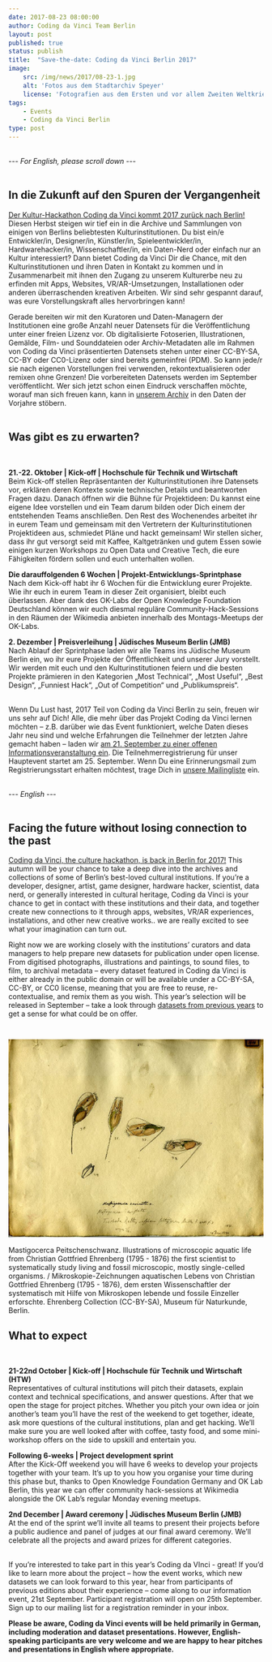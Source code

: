 ```yaml
---
date: 2017-08-23 08:00:00
author: Coding da Vinci Team Berlin
layout: post
published: true
status: publish
title:  "Save-the-date: Coding da Vinci Berlin 2017"
image:
    src: /img/news/2017/08-23-1.jpg
    alt: 'Fotos aus dem Stadtarchiv Speyer'
    license: 'Fotografien aus dem Ersten und vor allem Zweiten Weltkrieg aus dem Nachlass des Archivaren und Fotografen Karl Lutz. <a href="https://www.google.com/url?q=https://www.flickr.com/photos/132154516@N03/19664013251/in/photostream/&sa=D&ust=1503145411552000&usg=AFQjCNHJaovTd_-pYaZvokeEsIHD2-M85w">Bilddownload hier</a>. / Photograph from a collection of images dated around the 1st and 2nd World Wars from archivist and photographer Karl Lutz. Stadtarchiv Speyer (CC-BY-SA)'
tags:
    - Events
    - Coding da Vinci Berlin
type: post
---
```

 
 
<br/> 
--- <i>For English, please scroll down</i> ---
<br/><br/>

 
<h2>In die Zukunft auf den Spuren der Vergangenheit</h2>

<a href="https://codingdavinci.de/events/berlin/">Der Kultur-Hackathon Coding da Vinci kommt 2017 zurück nach Berlin!</a> Diesen Herbst steigen wir tief ein in die Archive und Sammlungen von einigen von Berlins beliebtesten Kulturinstitutionen. Du bist ein/e Entwickler/in, Designer/in, Künstler/in, Spieleentwickler/in, Hardwarehacker/in, Wissenschaftler/in, ein Daten-Nerd oder einfach nur an Kultur interessiert? Dann bietet Coding da Vinci Dir die Chance, mit den Kulturinstitutionen und ihren Daten in Kontakt zu kommen und in Zusammenarbeit mit ihnen den Zugang zu unserem Kulturerbe neu zu erfinden mit Apps, Websites, VR/AR-Umsetzungen, Installationen oder anderen überraschenden kreativen Arbeiten. Wir sind sehr gespannt darauf, was eure Vorstellungskraft alles hervorbringen kann!   

Gerade bereiten wir mit den Kuratoren und Daten-Managern der Institutionen eine große Anzahl neuer Datensets für die Veröffentlichung unter einer freien Lizenz vor. Ob digitalisierte Fotoserien, Illustrationen, Gemälde, Film- und Sounddateien oder Archiv-Metadaten alle im Rahmen von Coding da Vinci präsentierten Datensets stehen unter einer CC-BY-SA, CC-BY oder CC0-Lizenz oder sind bereits gemeinfrei (PDM). So kann jede/r sie nach eigenen Vorstellungen frei verwenden, rekontextualisieren oder remixen ohne Grenzen! Die vorbereiteten Datensets werden im September veröffentlicht. Wer sich jetzt schon einen Eindruck verschaffen möchte, worauf man sich freuen kann, kann in [unserem Archiv](https://codingdavinci.de/daten/) in den Daten der Vorjahre stöbern.<br/><br/>


<h2>Was gibt es zu erwarten?</h2><br/>

<strong>21.-22. Oktober | Kick-off | Hochschule für Technik und Wirtschaft</strong><br/>
Beim Kick-off stellen Repräsentanten der Kulturinstitutionen ihre Datensets vor, erklären deren Kontexte sowie technische Details und beantworten Fragen dazu. Danach öffnen wir die Bühne für Projektideen: Du kannst eine eigene Idee vorstellen und ein Team darum bilden oder Dich einem der entstehenden Teams anschließen. Den Rest des Wochenendes arbeitet ihr in eurem Team und gemeinsam mit den Vertretern der Kulturinstitutionen Projektideen aus, schmiedet Pläne und hackt gemeinsam! Wir stellen sicher, dass ihr gut versorgt seid mit Kaffee, Kaltgetränken und gutem Essen sowie einigen kurzen Workshops zu Open Data und Creative Tech, die eure Fähigkeiten fördern sollen und euch unterhalten wollen.  

<strong>Die darauffolgenden 6 Wochen | Projekt-Entwicklungs-Sprintphase</strong><br/>
Nach dem Kick-off habt ihr 6 Wochen für die Entwicklung eurer Projekte. Wie ihr euch in eurem Team in dieser Zeit organisiert, bleibt euch überlassen. Aber dank des OK-Labs der Open Knowledge Foundation Deutschland können wir euch diesmal reguläre Community-Hack-Sessions in den Räumen der Wikimedia anbieten innerhalb des Montags-Meetups der OK-Labs.  

<strong>2. Dezember | Preisverleihung | Jüdisches Museum Berlin (JMB)</strong><br/>
Nach Ablauf der Sprintphase laden wir alle Teams ins Jüdische Museum Berlin ein, wo ihr eure Projekte der Öffentlichkeit und unserer Jury vorstellt. Wir werden mit euch und den Kulturinstitutionen feiern und die besten Projekte prämieren in den Kategorien „Most Technical“, „Most Useful“, „Best Design“, „Funniest Hack“, „Out of Competition“ und „Publikumspreis“.<br/><br/>
 
 
Wenn Du Lust hast, 2017 Teil von Coding da Vinci Berlin zu sein, freuen wir uns sehr auf Dich! Alle, die mehr über das Projekt Coding da Vinci lernen möchten – z.B. darüber wie das Event funktioniert, welche Daten dieses Jahr neu sind und welche Erfahrungen die Teilnehmer der letzten Jahre gemacht haben – laden wir [am 21. September zu einer offenen Informationsveranstaltung ein](https://www.meetup.com/Coding-da-Vinci-Berlin/events/242717888/). Die Teilnehmerregistrierung für unser Hauptevent startet am 25. September. Wenn Du eine Erinnerungsmail zum Registrierungsstart erhalten möchtest, trage Dich in [unsere Mailingliste](http://eepurl.com/cTI-ov) ein.<br/><br/> 
 
 
 
 
--- <i>English</i> ---
<br/><br/>
 
  
<h2>Facing the future without losing connection to the past</h2>

<a href="https://codingdavinci.de/events/berlin/">Coding da Vinci, the culture hackathon, is back in Berlin for 2017!</a> This autumn will be your chance to take a deep dive into the archives and collections of some of Berlin’s best-loved cultural institutions. If you’re a developer, designer, artist, game designer, hardware hacker, scientist, data nerd, or generally interested in cultural heritage, Coding da Vinci is your chance to get in contact with these institutions and their data, and together create new connections to it through apps, websites, VR/AR experiences, installations, and other new creative works.. we are really excited to see what your imagination can turn out.

Right now we are working closely with the institutions’ curators and data managers to help prepare new datasets for publication under open license. From digitised photographs, illustrations and paintings, to sound files, to film, to archival metadata – every dataset featured in Coding da Vinci is either already in the public domain or will be available under a CC-BY-SA, CC-BY, or CC0 license, meaning that you are free to reuse, re-contextualise, and remix them as you wish. This year’s selection will be released in September – take a look through <a href="https://codingdavinci.de/daten/">datasets from previous years</a> to get a sense for what could be on offer. 

<div class="container-fluid" style="margin-top: 3em;">
<img class="img-responsive center-block image-content" src="/img/news/2017/08-23-2.jpg" />
<p class="image-caption"> Mastigocerca Peitschenschwanz. Illustrations of microscopic aquatic life from Christian Gottfried Ehrenberg (1795 - 1876) the first scientist to systematically study living and fossil microscopic, mostly single-celled organisms. / Mikroskopie-Zeichnungen aquatischen Lebens von Christian Gottfried Ehrenberg (1795 - 1876), dem ersten Wissenschaftler der systematisch mit Hilfe von Mikroskopen lebende und fossile Einzeller erforschte. Ehrenberg Collection (CC-BY-SA), Museum für Naturkunde, Berlin.</p>
</div>

<h2>What to expect</h2><br/>

<strong>21-22nd October | Kick-off | Hochschule für Technik und Wirtschaft (HTW)</strong><br/>
Representatives of cultural institutions will pitch their datasets, explain context and technical specifications, and answer questions. After that we open the stage for project pitches. Whether you pitch your own idea or join another’s team you’ll have the rest of the weekend to get together, ideate, ask more questions of the cultural institutions, plan and get hacking. We’ll make sure you are well looked after with coffee, tasty food, and some mini-workshop offers on the side to upskill and entertain you.

<strong>Following 6-weeks | Project development sprint</strong><br/>
After the Kick-Off weekend you will have 6 weeks to develop your projects together with your team. It’s up to you how you organise your time during this phase but, thanks to Open Knowledge Foundation Germany and OK Lab Berlin, this year we can offer community hack-sessions at Wikimedia alongside the OK Lab’s regular Monday evening meetups. 

<strong>2nd December | Award ceremony | Jüdisches Museum Berlin (JMB)</strong><br/>
At the end of the sprint we’ll invite all teams to present their projects before a public audience and panel of judges at our final award ceremony. We’ll celebrate all the projects and award prizes for different categories.<br/><br/>
  
 
If you’re interested to take part in this year’s Coding da VInci - great! If you’d like to learn more about the project – how the event works, which new datasets we can look forward to this year, hear from participants of previous editions about their experience – come along to our information event, 21st September. Participant registration will open on 25th September. Sign up to our mailing list for a registration reminder in your inbox.
 
<strong>Please be aware, Coding da Vinci events will be held primarily in German, including moderation and dataset presentations. However, English-speaking participants are very welcome and we are happy to hear pitches and presentations in English where appropriate.</strong>

